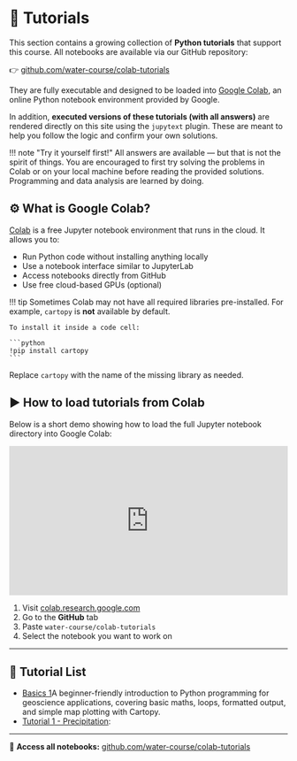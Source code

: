 # 🧪 Tutorials

This section contains a growing collection of **Python tutorials** that support this course. All notebooks are available via our GitHub repository:

👉 [github.com/water-course/colab-tutorials](https://github.com/water-course/colab-tutorials)

They are fully executable and designed to be loaded into [Google Colab](https://colab.research.google.com/), an online Python notebook environment provided by Google.

In addition, **executed versions of these tutorials (with all answers)** are rendered directly on this site using the `jupytext` plugin. These are meant to help you follow the logic and confirm your own solutions.

!!! note "Try it yourself first!"
    All answers are available — but that is not the spirit of things. You are encouraged to first try solving the problems in Colab or on your local machine before reading the provided solutions. Programming and data analysis are learned by doing.

## ⚙️ What is Google Colab?

[Colab](https://colab.research.google.com/) is a free Jupyter notebook environment that runs in the cloud. It allows you to:

- Run Python code without installing anything locally
- Use a notebook interface similar to JupyterLab
- Access notebooks directly from GitHub
- Use free cloud-based GPUs (optional)

!!! tip
    Sometimes Colab may not have all required libraries pre-installed. For example, `cartopy` is **not** available by default.

    To install it inside a code cell:

    ```python
    !pip install cartopy
    ```

Replace `cartopy` with the name of the missing library as needed.

## ▶️ How to load tutorials from Colab

Below is a short demo showing how to load the full Jupyter notebook directory into Google Colab:

<div style="position:relative; width:100%; height:0px; padding-bottom:53.594%"><iframe allow="fullscreen" allowfullscreen height="100%" src="https://streamable.com/e/o0n81t?loop=0&muted=1" width="100%" style="border:none; width:100%; height:100%; position:absolute; left:0px; top:0px; overflow:hidden;"></iframe></div>

1. Visit [colab.research.google.com](https://colab.research.google.com/)
2. Go to the **GitHub** tab
3. Paste `water-course/colab-tutorials`
4. Select the notebook you want to work on

---

## 📘 Tutorial List

- [Basics 1](https://water-course.github.io/tutorials/Ex1_Precipitation/)A beginner-friendly introduction to Python programming for geoscience applications, covering basic maths, loops, formatted output, and simple map plotting with Cartopy.
- [Tutorial 1 - Precipitation](tutorials/Ex1_Precipitation.ipynb):

---

📂 **Access all notebooks:** [github.com/water-course/colab-tutorials](https://github.com/water-course/colab-tutorials)
